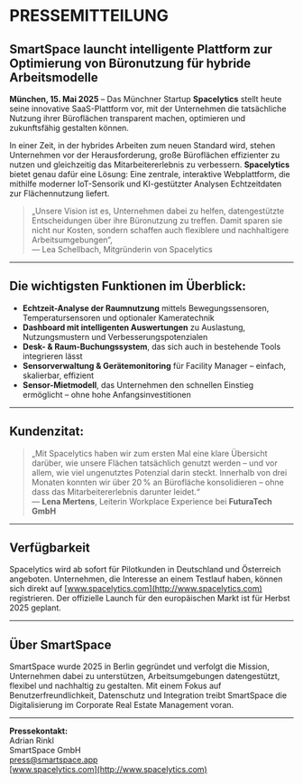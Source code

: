 # PRESSEMITTEILUNG  
## SmartSpace launcht intelligente Plattform zur Optimierung von Büronutzung für hybride Arbeitsmodelle

**München, 15. Mai 2025** – Das Münchner Startup **Spacelytics** stellt heute seine innovative SaaS-Plattform vor, mit der Unternehmen die tatsächliche Nutzung ihrer Büroflächen transparent machen, optimieren und zukunftsfähig gestalten können.  

In einer Zeit, in der hybrides Arbeiten zum neuen Standard wird, stehen Unternehmen vor der Herausforderung, große Büroflächen effizienter zu nutzen und gleichzeitig das Mitarbeitererlebnis zu verbessern. **Spacelytics** bietet genau dafür eine Lösung: Eine zentrale, interaktive Webplattform, die mithilfe moderner IoT-Sensorik und KI-gestützter Analysen Echtzeitdaten zur Flächennutzung liefert.

> „Unsere Vision ist es, Unternehmen dabei zu helfen, datengestützte Entscheidungen über ihre Büronutzung zu treffen. Damit sparen sie nicht nur Kosten, sondern schaffen auch flexiblere und nachhaltigere Arbeitsumgebungen“,  
> — Lea Schellbach, Mitgründerin von Spacelytics

---

## Die wichtigsten Funktionen im Überblick:

- **Echtzeit-Analyse der Raumnutzung** mittels Bewegungssensoren, Temperatursensoren und optionaler Kameratechnik  
- **Dashboard mit intelligenten Auswertungen** zu Auslastung, Nutzungsmustern und Verbesserungspotenzialen  
- **Desk- & Raum-Buchungssystem**, das sich auch in bestehende Tools integrieren lässt  
- **Sensorverwaltung & Gerätemonitoring** für Facility Manager – einfach, skalierbar, effizient  
- **Sensor-Mietmodell**, das Unternehmen den schnellen Einstieg ermöglicht – ohne hohe Anfangsinvestitionen

---

## Kundenzitat:

> „Mit Spacelytics haben wir zum ersten Mal eine klare Übersicht darüber, wie unsere Flächen tatsächlich genutzt werden – und vor allem, wie viel ungenutztes Potenzial darin steckt. Innerhalb von drei Monaten konnten wir über 20 % an Bürofläche konsolidieren – ohne dass das Mitarbeitererlebnis darunter leidet.“  
> — **Lena Mertens**, Leiterin Workplace Experience bei **FuturaTech GmbH**

---

## Verfügbarkeit

Spacelytics wird ab sofort für Pilotkunden in Deutschland und Österreich angeboten. Unternehmen, die Interesse an einem Testlauf haben, können sich direkt auf [www.spacelytics.com](http://www.spacelytics.com) registrieren. Der offizielle Launch für den europäischen Markt ist für Herbst 2025 geplant.

---

## Über SmartSpace

SmartSpace wurde 2025 in Berlin gegründet und verfolgt die Mission, Unternehmen dabei zu unterstützen, Arbeitsumgebungen datengestützt, flexibel und nachhaltig zu gestalten. Mit einem Fokus auf Benutzerfreundlichkeit, Datenschutz und Integration treibt SmartSpace die Digitalisierung im Corporate Real Estate Management voran.

---

**Pressekontakt:**  
Adrian Rinkl  
SmartSpace GmbH  
press@smartspace.app  
[www.spacelytics.com](http://www.spacelytics.com)
